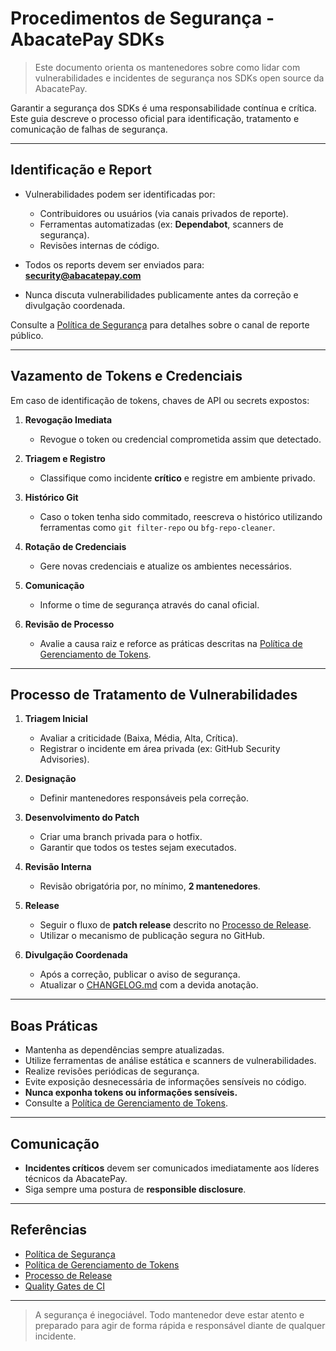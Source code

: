 
# Procedimentos de Segurança - AbacatePay SDKs

> Este documento orienta os mantenedores sobre como lidar com vulnerabilidades e incidentes de segurança nos SDKs open source da AbacatePay.

Garantir a segurança dos SDKs é uma responsabilidade contínua e crítica. Este guia descreve o processo oficial para identificação, tratamento e comunicação de falhas de segurança.

---

## Identificação e Report

- Vulnerabilidades podem ser identificadas por:
  - Contribuidores ou usuários (via canais privados de reporte).
  - Ferramentas automatizadas (ex: **Dependabot**, scanners de segurança).
  - Revisões internas de código.

- Todos os reports devem ser enviados para:  
  **security@abacatepay.com**

- Nunca discuta vulnerabilidades publicamente antes da correção e divulgação coordenada.

Consulte a [Política de Segurança](/policies/SECURITY_POLICY.md) para detalhes sobre o canal de reporte público.


---

## Vazamento de Tokens e Credenciais

Em caso de identificação de tokens, chaves de API ou secrets expostos:

1. **Revogação Imediata**
   - Revogue o token ou credencial comprometida assim que detectado.

2. **Triagem e Registro**
   - Classifique como incidente **crítico** e registre em ambiente privado.

3. **Histórico Git**
   - Caso o token tenha sido commitado, reescreva o histórico utilizando ferramentas como `git filter-repo` ou `bfg-repo-cleaner`.

4. **Rotação de Credenciais**
   - Gere novas credenciais e atualize os ambientes necessários.

5. **Comunicação**
   - Informe o time de segurança através do canal oficial.

6. **Revisão de Processo**
   - Avalie a causa raiz e reforce as práticas descritas na [Política de Gerenciamento de Tokens](/policies/TOKEN_MANAGEMENT_POLICY.md).

---

## Processo de Tratamento de Vulnerabilidades

1. **Triagem Inicial**
   - Avaliar a criticidade (Baixa, Média, Alta, Crítica).
   - Registrar o incidente em área privada (ex: GitHub Security Advisories).

2. **Designação**
   - Definir mantenedores responsáveis pela correção.

3. **Desenvolvimento do Patch**
   - Criar uma branch privada para o hotfix.
   - Garantir que todos os testes sejam executados.

4. **Revisão Interna**
   - Revisão obrigatória por, no mínimo, **2 mantenedores**.

5. **Release**
   - Seguir o fluxo de **patch release** descrito no [Processo de Release](/maintainers/RELEASE_PROCESS.md).
   - Utilizar o mecanismo de publicação segura no GitHub.

6. **Divulgação Coordenada**
   - Após a correção, publicar o aviso de segurança.
   - Atualizar o [CHANGELOG.md](../CHANGELOG.md) com a devida anotação.

---

## Boas Práticas

- Mantenha as dependências sempre atualizadas.
- Utilize ferramentas de análise estática e scanners de vulnerabilidades.
- Realize revisões periódicas de segurança.
- Evite exposição desnecessária de informações sensíveis no código.
- **Nunca exponha tokens ou informações sensíveis.**
- Consulte a [Política de Gerenciamento de Tokens](/policies/TOKEN_MANAGEMENT_POLICY.md).

---

## Comunicação

- **Incidentes críticos** devem ser comunicados imediatamente aos líderes técnicos da AbacatePay.
- Siga sempre uma postura de **responsible disclosure**.

---

## Referências

- [Política de Segurança](/policies/SECURITY_POLICY.md)
- [Política de Gerenciamento de Tokens](/policies/TOKEN_MANAGEMENT_POLICY.md)
- [Processo de Release](/maintainers/RELEASE_PROCESS.md)
- [Quality Gates de CI](/ci/QUALITY_GATES.md)
---

> A segurança é inegociável. Todo mantenedor deve estar atento e preparado para agir de forma rápida e responsável diante de qualquer incidente.